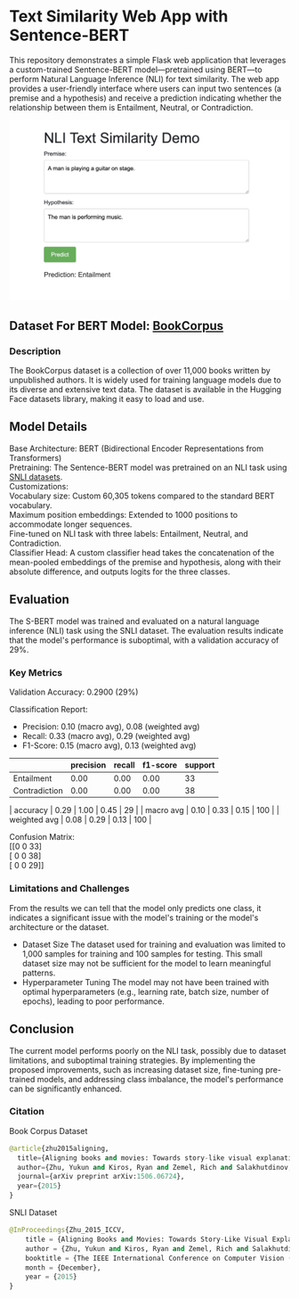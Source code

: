 # Text Similarity Web App with Sentence-BERT

This repository demonstrates a simple Flask web application that leverages a custom-trained Sentence-BERT model—pretrained using BERT—to perform Natural Language Inference (NLI) for text similarity. The web app provides a user-friendly interface where users can input two sentences (a premise and a hypothesis) and receive a prediction indicating whether the relationship between them is Entailment, Neutral, or Contradiction.

![App Screenshot](pictures/app.png)

## Dataset For BERT Model: [BookCorpus](https://huggingface.co/datasets/bookcorpus/bookcorpus)

### Description

The BookCorpus dataset is a collection of over 11,000 books written by unpublished authors. It is widely used for training language models due to its diverse and extensive text data. The dataset is available in the Hugging Face datasets library, making it easy to load and use.

## Model Details

Base Architecture: BERT (Bidirectional Encoder Representations from Transformers)  
Pretraining: The Sentence-BERT model was pretrained on an NLI task using [SNLI datasets](https://huggingface.co/datasets/stanfordnlp/snli).  
Customizations:  
Vocabulary size: Custom 60,305 tokens compared to the standard BERT vocabulary.  
Maximum position embeddings: Extended to 1000 positions to accommodate longer sequences.  
Fine-tuned on NLI task with three labels: Entailment, Neutral, and Contradiction.  
Classifier Head: A custom classifier head takes the concatenation of the mean-pooled embeddings of the premise and hypothesis, along with their absolute difference, and outputs logits for the three classes.

## Evaluation

The S-BERT model was trained and evaluated on a natural language inference (NLI) task using the SNLI dataset. The evaluation results indicate that the model's performance is suboptimal, with a validation accuracy of 29%.

### Key Metrics

Validation Accuracy: 0.2900 (29%)

Classification Report:

- Precision: 0.10 (macro avg), 0.08 (weighted avg)
- Recall: 0.33 (macro avg), 0.29 (weighted avg)
- F1-Score: 0.15 (macro avg), 0.13 (weighted avg)

|               | precision | recall | f1-score | support |
| ------ | ------ | ------ | ------ | ------ |
| Entailment    | 0.00      | 0.00   | 0.00     | 33      |
| Contradiction | 0.00      | 0.00   | 0.00     | 38      |

| accuracy      | 0.29      | 1.00   | 0.45     | 29      |
| macro avg     | 0.10      | 0.33   | 0.15     | 100     |
| weighted avg  | 0.08      | 0.29   | 0.13     | 100     |

Confusion Matrix:  
[[0  0 33]  
[ 0  0 38]  
[ 0  0 29]]

### Limitations and Challenges

From the results we can tell that the model only predicts one class, it indicates a significant issue with the model's training or the model's architecture or the dataset.

- Dataset Size
  The dataset used for training and evaluation was limited to 1,000 samples for training and 100 samples for testing. This small dataset size may not be sufficient for the model to learn meaningful patterns.
- Hyperparameter Tuning
  The model may not have been trained with optimal hyperparameters (e.g., learning rate, batch size, number of epochs), leading to poor performance.

## Conclusion

The current model performs poorly on the NLI task, possibly due to dataset limitations, and suboptimal training strategies. By implementing the proposed improvements, such as increasing dataset size, fine-tuning pre-trained models, and addressing class imbalance, the model's performance can be significantly enhanced.


### Citation

Book Corpus Dataset

```python
@article{zhu2015aligning,
  title={Aligning books and movies: Towards story-like visual explanations by watching movies and reading books},
  author={Zhu, Yukun and Kiros, Ryan and Zemel, Rich and Salakhutdinov, Ruslan and Torralba, Antonio and Urtasun, Raquel and Fidler, Sanja},
  journal={arXiv preprint arXiv:1506.06724},
  year={2015}
}
```

SNLI Dataset

```python
@InProceedings{Zhu_2015_ICCV,
    title = {Aligning Books and Movies: Towards Story-Like Visual Explanations by Watching Movies and Reading Books},
    author = {Zhu, Yukun and Kiros, Ryan and Zemel, Rich and Salakhutdinov, Ruslan and Urtasun, Raquel and Torralba, Antonio and Fidler, Sanja},
    booktitle = {The IEEE International Conference on Computer Vision (ICCV)},
    month = {December},
    year = {2015}
}
```
